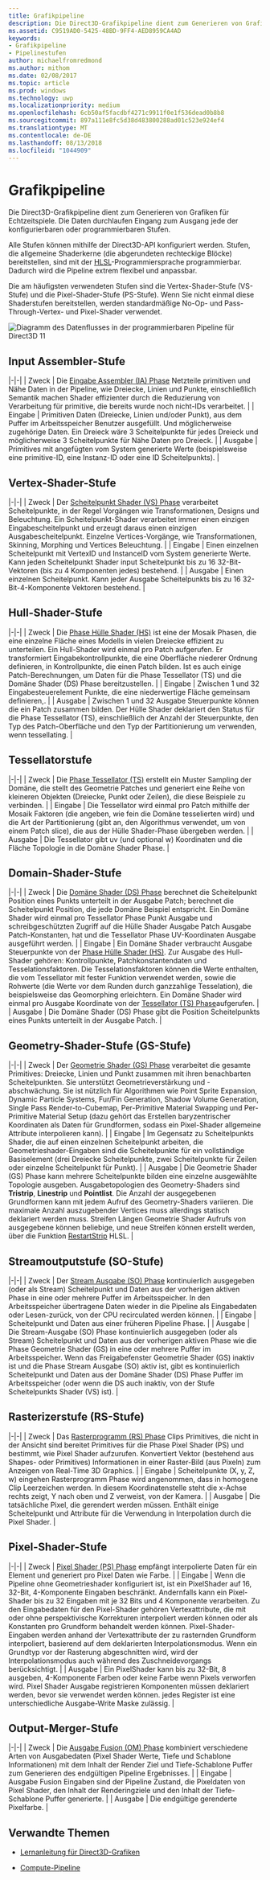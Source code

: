 ```yaml
---
title: Grafikpipeline
description: Die Direct3D-Grafikpipeline dient zum Generieren von Grafiken für Echtzeitspiele. Die Daten durchlaufen vom Eingang zum Ausgang jede der konfigurierbaren oder programmierbaren Stufen.
ms.assetid: C9519AD0-5425-48BD-9FF4-AED8959CA4AD
keywords:
- Grafikpipeline
- Pipelinestufen
author: michaelfromredmond
ms.author: mithom
ms.date: 02/08/2017
ms.topic: article
ms.prod: windows
ms.technology: uwp
ms.localizationpriority: medium
ms.openlocfilehash: 6cb50af5facdbf4271c9911f0e1f536dead0b8b8
ms.sourcegitcommit: 897a111e8fc5d38d483800288ad01c523e924ef4
ms.translationtype: MT
ms.contentlocale: de-DE
ms.lasthandoff: 08/13/2018
ms.locfileid: "1044909"
---
```

# <a name="graphics-pipeline"></a>Grafikpipeline


Die Direct3D-Grafikpipeline dient zum Generieren von Grafiken für Echtzeitspiele. Die Daten durchlaufen Eingang zum Ausgang jede der konfigurierbaren oder programmierbaren Stufen.

Alle Stufen können mithilfe der Direct3D-API konfiguriert werden. Stufen, die allgemeine Shaderkerne (die abgerundeten rechteckige Blöcke) bereitstellen, sind mit der [HLSL](https://msdn.microsoft.com/library/windows/desktop/bb509561)-Programmiersprache programmierbar. Dadurch wird die Pipeline extrem flexibel und anpassbar.

Die am häufigsten verwendeten Stufen sind die Vertex-Shader-Stufe (VS-Stufe) und die Pixel-Shader-Stufe (PS-Stufe). Wenn Sie nicht einmal diese Shaderstufen bereitstellen, werden standardmäßige No-Op- und Pass-Through-Vertex- und Pixel-Shader verwendet.

![Diagramm des Datenflusses in der programmierbaren Pipeline für Direct3D 11](images/d3d11-pipeline-stages.jpg)

## <a name="input-assembler-stage"></a>Input Assembler-Stufe

|-|-| | Zweck | Die [Eingabe Assembler (IA) Phase](input-assembler-stage--ia-.md) Netzteile primitiven und Nähe Daten in der Pipeline, wie Dreiecke, Linien und Punkte, einschließlich Semantik machen Shader effizienter durch die Reduzierung von Verarbeitung für primitive, die bereits wurde noch nicht-IDs verarbeitet. | | Eingabe | Primitiven Daten (Dreiecke, Linien und/oder Punkt), aus dem Puffer im Arbeitsspeicher Benutzer ausgefüllt. Und möglicherweise zugehörige Daten. Ein Dreieck wäre 3 Scheitelpunkte für jedes Dreieck und möglicherweise 3 Scheitelpunkte für Nähe Daten pro Dreieck. | | Ausgabe | Primitives mit angefügten vom System generierte Werte (beispielsweise eine primitive-ID, eine Instanz-ID oder eine ID Scheitelpunkts). |

## <a name="vertex-shader-stage"></a>Vertex-Shader-Stufe

|-|-| | Zweck | Der [Scheitelpunkt Shader (VS) Phase](vertex-shader-stage--vs-.md) verarbeitet Scheitelpunkte, in der Regel Vorgängen wie Transformationen, Designs und Beleuchtung. Ein Scheitelpunkt-Shader verarbeitet immer einen einzigen Eingabescheitelpunkt und erzeugt daraus einen einzigen Ausgabescheitelpunkt. Einzelne Vertices-Vorgänge, wie Transformationen, Skinning, Morphing und Vertices Beleuchtung. | | Eingabe | Einen einzelnen Scheitelpunkt mit VertexID und InstanceID vom System generierte Werte. Kann jeden Scheitelpunkt Shader input Scheitelpunkt bis zu 16 32-Bit-Vektoren (bis zu 4 Komponenten jedes) bestehend. | | Ausgabe | Einen einzelnen Scheitelpunkt. Kann jeder Ausgabe Scheitelpunkts bis zu 16 32-Bit-4-Komponente Vektoren bestehend. |
 
## <a name="hull-shader-stage"></a>Hull-Shader-Stufe
 
|-|-| | Zweck | Die [Phase Hülle Shader (HS)](hull-shader-stage--hs-.md) ist eine der Mosaik Phasen, die eine einzelne Fläche eines Modells in vielen Dreiecke effizient zu unterteilen. Ein Hull-Shader wird einmal pro Patch aufgerufen. Er transformiert Eingabekontrollpunkte, die eine Oberfläche niederer Ordnung definieren, in Kontrollpunkte, die einen Patch bilden. Ist es auch einige Patch-Berechnungen, um Daten für die Phase Tessellator (TS) und die Domäne Shader (DS) Phase bereitzustellen. | | Eingabe | Zwischen 1 und 32 Eingabesteuerelement Punkte, die eine niederwertige Fläche gemeinsam definieren,. | | Ausgabe | Zwischen 1 und 32 Ausgabe Steuerpunkte können die ein Patch zusammen bilden. Der Hülle Shader deklariert den Status für die Phase Tessellator (TS), einschließlich der Anzahl der Steuerpunkte, den Typ des Patch-Oberfläche und den Typ der Partitionierung um verwenden, wenn tessellating. |

## <a name="tessellator-stage"></a>Tessellatorstufe

|-|-| | Zweck | Die [Phase Tessellator (TS)](tessellator-stage--ts-.md) erstellt ein Muster Sampling der Domäne, die stellt des Geometrie Patches und generiert eine Reihe von kleineren Objekten (Dreiecke, Punkt oder Zeilen), die diese Beispiele zu verbinden. | | Eingabe | Die Tessellator wird einmal pro Patch mithilfe der Mosaik Faktoren (die angeben, wie fein die Domäne tesselierten wird) und die Art der Partitionierung (gibt an, den Algorithmus verwendet, um von einem Patch slice), die aus der Hülle Shader-Phase übergeben werden. | | Ausgabe | Die Tessellator gibt uv (und optional w) Koordinaten und die Fläche Topologie in die Domäne Shader Phase. |

## <a name="domain-shader-stage"></a>Domain-Shader-Stufe

|-|-| | Zweck | Die [Domäne Shader (DS) Phase](domain-shader-stage--ds-.md) berechnet die Scheitelpunkt Position eines Punkts unterteilt in der Ausgabe Patch; berechnet die Scheitelpunkt Position, die jede Domäne Beispiel entspricht. Ein Domäne Shader wird einmal pro Tessellator Phase Punkt Ausgabe und schreibgeschützten Zugriff auf die Hülle Shader Ausgabe Patch Ausgabe Patch-Konstanten, hat und die Tessellator Phase UV-Koordinaten Ausgabe ausgeführt werden. | | Eingabe | Ein Domäne Shader verbraucht Ausgabe Steuerpunkte von der [Phase Hülle Shader (HS)](hull-shader-stage--hs-.md). Zur Ausgabe des Hull-Shader gehören: Kontrollpunkte, Patchkonstantendaten und Tesselationsfaktoren. Die Tesselationsfaktoren können die Werte enthalten, die vom Tessellator mit fester Funktion verwendet werden, sowie die Rohwerte (die Werte vor dem Runden durch ganzzahlige Tesselation), die beispielsweise das Geomorphing erleichtern. Ein Domäne Shader wird einmal pro Ausgabe Koordinate von der [Tessellator (TS) Phase](tessellator-stage--ts-.md)aufgerufen. | | Ausgabe | Die Domäne Shader (DS) Phase gibt die Position Scheitelpunkts eines Punkts unterteilt in der Ausgabe Patch. |

## <a name="geometry-shader-stage"></a>Geometry-Shader-Stufe (GS-Stufe)

|-|-| | Zweck | Der [Geometrie Shader (GS) Phase](geometry-shader-stage--gs-.md) verarbeitet die gesamte Primitives: Dreiecke, Linien und Punkt zusammen mit ihren benachbarten Scheitelpunkten. Sie unterstützt Geometrieverstärkung und -abschwächung. Sie ist nützlich für Algorithmen wie Point Sprite Expansion, Dynamic Particle Systems, Fur/Fin Generation, Shadow Volume Generation, Single Pass Render-to-Cubemap, Per-Primitive Material Swapping und Per-Primitive Material Setup (dazu gehört das Erstellen baryzentrischer Koordinaten als Daten für Grundformen, sodass ein Pixel-Shader allgemeine Attribute interpolieren kann). | | Eingabe | Im Gegensatz zu Scheitelpunkts Shader, die auf einen einzelnen Scheitelpunkt arbeiten, die Geometrieshader-Eingaben sind die Scheitelpunkte für ein vollständige Basiselement (drei Dreiecke Scheitelpunkte, zwei Scheitelpunkte für Zeilen oder einzelne Scheitelpunkt für Punkt). | | Ausgabe | Die Geometrie Shader (GS) Phase kann mehrere Scheitelpunkte bilden eine einzelne ausgewählte Topologie ausgeben. Ausgabetopologien des Geometry-Shaders sind <strong>Tristrip</strong>, <strong>Linestrip</strong> und <strong>Pointlist</strong>. Die Anzahl der ausgegebenen Grundformen kann mit jedem Aufruf des Geometry-Shaders variieren. Die maximale Anzahl auszugebender Vertices muss allerdings statisch deklariert werden muss. Streifen Längen Geometrie Shader Aufrufs von ausgegebene können beliebige, und neue Streifen können erstellt werden, über die Funktion [RestartStrip](https://msdn.microsoft.com/library/windows/desktop/bb509660) HLSL. |

## <a name="stream-output-stage"></a>Streamoutputstufe (SO-Stufe)

|-|-| | Zweck | Der [Stream Ausgabe (SO) Phase](stream-output-stage--so-.md) kontinuierlich ausgegeben (oder als Stream) Scheitelpunkt und Daten aus der vorherigen aktiven Phase in eine oder mehrere Puffer im Arbeitsspeicher. In den Arbeitsspeicher übertragene Daten wieder in die Pipeline als Eingabedaten oder Lesen-zurück, von der CPU recirculated werden können. | | Eingabe | Scheitelpunkt und Daten aus einer früheren Pipeline Phase. | | Ausgabe | Die Stream-Ausgabe (SO) Phase kontinuierlich ausgegeben (oder als Stream) Scheitelpunkt und Daten aus der vorherigen aktiven Phase wie die Phase Geometrie Shader (GS) in eine oder mehrere Puffer im Arbeitsspeicher. Wenn das Freigabefenster Geometrie Shader (GS) inaktiv ist und die Phase Stream Ausgabe (SO) aktiv ist, gibt es kontinuierlich Scheitelpunkt und Daten aus der Domäne Shader (DS) Phase Puffer im Arbeitsspeicher (oder wenn die DS auch inaktiv, von der Stufe Scheitelpunkts Shader (VS) ist). |

## <a name="rasterizer-stage"></a>Rasterizerstufe (RS-Stufe)

|-|-| | Zweck | Das [Rasterprogramm (RS) Phase](rasterizer-stage--rs-.md) Clips Primitives, die nicht in der Ansicht sind bereitet Primitives für die Phase Pixel Shader (PS) und bestimmt, wie Pixel Shader aufzurufen. Konvertiert Vektor (bestehend aus Shapes- oder Primitives) Informationen in einer Raster-Bild (aus Pixeln) zum Anzeigen von Real-Time 3D Graphics. | | Eingabe | Scheitelpunkte (X, y, Z, w) eingehen Rasterprogramm Phase wird angenommen, dass in homogene Clip Leerzeichen werden. In diesem Koordinatenstelle steht die x-Achse rechts zeigt, Y nach oben und Z verweist, von der Kamera. | | Ausgabe | Die tatsächliche Pixel, die gerendert werden müssen. Enthält einige Scheitelpunkt und Attribute für die Verwendung in Interpolation durch die Pixel Shader. |

## <a name="pixel-shader-stage"></a>Pixel-Shader-Stufe
 
|-|-| | Zweck | [Pixel Shader (PS) Phase](pixel-shader-stage--ps-.md) empfängt interpolierte Daten für ein Element und generiert pro Pixel Daten wie Farbe. | | Eingabe | Wenn die Pipeline ohne Geometrieshader konfiguriert ist, ist ein PixelShader auf 16, 32-Bit, 4-Komponente Eingaben beschränkt. Andernfalls kann ein Pixel-Shader bis zu 32 Eingaben mit je 32 Bits und 4 Komponente verarbeiten. Zu den Eingabedaten für den Pixel-Shader gehören Vertexattribute, die mit oder ohne perspektivische Korrekturen interpoliert werden können oder als Konstanten pro Grundform behandelt werden können. Pixel-Shader-Eingaben werden anhand der Vertexattribute der zu rasternden Grundform interpoliert, basierend auf dem deklarierten Interpolationsmodus. Wenn ein Grundtyp vor der Rasterung abgeschnitten wird, wird der Interpolationsmodus auch während des Zuschneidevorgangs berücksichtigt. | | Ausgabe | Ein PixelShader kann bis zu 32-Bit, 8 ausgeben, 4-Komponente Farben oder keine Farbe wenn Pixels verworfen wird. Pixel Shader Ausgabe registrieren Komponenten müssen deklariert werden, bevor sie verwendet werden können. jedes Register ist eine unterschiedliche Ausgabe-Write Maske zulässig. |

## <a name="output-merger-stage"></a>Output-Merger-Stufe
 
|-|-| | Zweck | Die [Ausgabe Fusion (OM) Phase](output-merger-stage--om-.md) kombiniert verschiedene Arten von Ausgabedaten (Pixel Shader Werte, Tiefe und Schablone Informationen) mit dem Inhalt der Render Ziel und Tiefe-Schablone Puffer zum Generieren des endgültigen Pipeline Ergebnisses. | | Eingabe | Ausgabe Fusion Eingaben sind der Pipeline Zustand, die Pixeldaten von Pixel Shader, den Inhalt der Renderingziele und den Inhalt der Tiefe-Schablone Puffer generierte. | | Ausgabe | Die endgültige gerenderte Pixelfarbe. |

## <a name="related-topics"></a>Verwandte Themen

- [Lernanleitung für Direct3D-Grafiken](index.md)

- [Compute-Pipeline](compute-pipeline.md)
